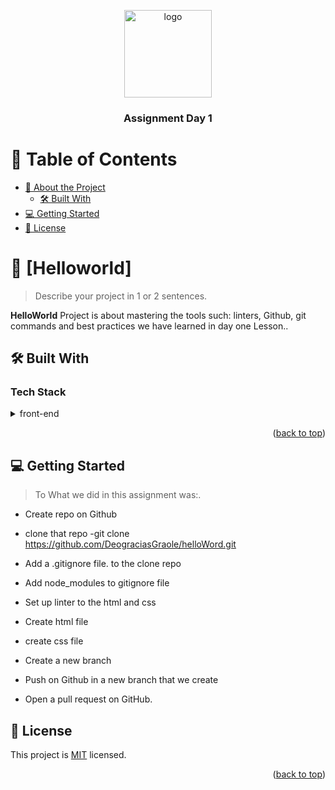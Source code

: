 <a name="readme-top"></a>

<!--
!!! IMPORTANT !!!
This README is an example of how you could professionally present your codebase.
Writing documentation is a crucial part of your work as a professional software developer and cannot be ignored.

You should modify this file to match your project and remove sections that don't apply.

REQUIRED SECTIONS:
- Table of Contents
- About the Project
  - Built With
  - Live Demo
- Getting Started
- Authors
- Future Features
- Contributing
- Show your support
- Acknowledgements
- License

OPTIONAL SECTIONS:
- FAQ

After you're finished please remove all the comments and instructions!

For more information on the importance of a professional README for your repositories: https://github.com/microverseinc/curriculum-transversal-skills/blob/main/documentation/articles/readme_best_practices.md
-->

<div align="center">
  <!-- You are encouraged to replace this logo with your own! Otherwise you can also remove it. -->
  <img src="https://img.freepik.com/free-vector/gradient-code-logo_23-2148830995.jpg?t=st=1721048130~exp=1721051730~hmac=f68bf04ce91d4d0c9561111134fc146a7750da843b8376a3eff77a58b1ffe252&w=740" alt="logo" width="140"  height="auto" />
  <br/>

  <h3><b>Assignment Day 1</b></h3>

</div>

<!-- TABLE OF CONTENTS -->

# 📗 Table of Contents

- [📖 About the Project](#about-project)
  - [🛠 Built With](#built-with)
- [💻 Getting Started](#getting-started)
- [📝 License](#license)

<!-- PROJECT DESCRIPTION -->

# 📖 [Helloworld] <a name="about-project"></a>

> Describe your project in 1 or 2 sentences.

**HelloWorld** Project is about mastering the tools such: linters, Github, git commands and best practices we have learned in day one Lesson..

## 🛠 Built With <a name="built-with"></a>

### Tech Stack <a name="tech-stack"></a>

<details>
  <summary>front-end</summary>
  <ul>
    <li><a href="https://reactjs.org/">HTML</a></li>
     <li><a href="https://reactjs.org/">CSS</a></li>
  </ul>
</details>
<p align="right">(<a href="#readme-top">back to top</a>)</p>

<!-- GETTING STARTED -->

## 💻 Getting Started <a name="getting-started"></a>

> To What we did in this assignment was:.

- Create repo on Github
- clone that repo
  -git clone https://github.com/DeograciasGraole/helloWord.git

- Add a .gitignore file. to the clone repo
- Add node_modules to gitignore file
- Set up linter to the html and css
- Create html file
- create css file
- Create a new branch
- Push on Github in a new branch that we create
- Open a pull request on GitHub.

## 📝 License <a name="license"></a>

This project is [MIT](./LICENSE) licensed.

<p align="right">(<a href="#readme-top">back to top</a>)</p>

